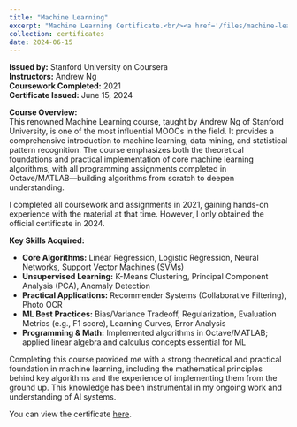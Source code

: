 ```yaml
---
title: "Machine Learning"
excerpt: "Machine Learning Certificate.<br/><a href='/files/machine-learning-stanfordonline-coursera-2024.pdf' target='_blank'><img src='/images/machine-learning-stanfordonline-coursera-2024.png' width='300' alt='Machine Learning Certificate'></a>"
collection: certificates
date: 2024-06-15
---
```


**Issued by:** Stanford University on Coursera  
**Instructors:** Andrew Ng  
**Coursework Completed:** 2021  
**Certificate Issued:** June 15, 2024

**Course Overview:**  
This renowned Machine Learning course, taught by Andrew Ng of Stanford University, is one of the most influential MOOCs in the field. It provides a comprehensive introduction to machine learning, data mining, and statistical pattern recognition. The course emphasizes both the theoretical foundations and practical implementation of core machine learning algorithms, with all programming assignments completed in Octave/MATLAB—building algorithms from scratch to deepen understanding.

I completed all coursework and assignments in 2021, gaining hands-on experience with the material at that time. However, I only obtained the official certificate in 2024.

**Key Skills Acquired:**
* **Core Algorithms:** Linear Regression, Logistic Regression, Neural Networks, Support Vector Machines (SVMs)
* **Unsupervised Learning:** K-Means Clustering, Principal Component Analysis (PCA), Anomaly Detection
* **Practical Applications:** Recommender Systems (Collaborative Filtering), Photo OCR
* **ML Best Practices:** Bias/Variance Tradeoff, Regularization, Evaluation Metrics (e.g., F1 score), Learning Curves, Error Analysis
* **Programming & Math:** Implemented algorithms in Octave/MATLAB; applied linear algebra and calculus concepts essential for ML

Completing this course provided me with a strong theoretical and practical foundation in machine learning, including the mathematical principles behind key algorithms and the experience of implementing them from the ground up. This knowledge has been instrumental in my ongoing work and understanding of AI systems.

You can view the certificate <a href='/files/machine-learning-stanfordonline-coursera-2024.pdf' target='_blank'>here</a>.
